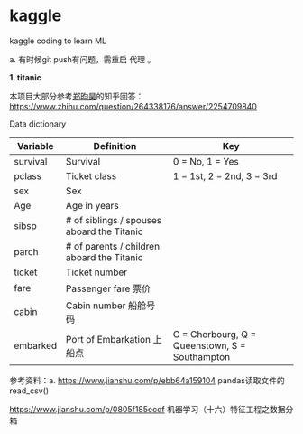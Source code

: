 # kaggle

kaggle coding to learn ML

a. 有时候git push有问题，需重启 代理 。

**1. titanic**

本项目大部分参考[郑昀昊](https://www.zhihu.com/people/yoonho-cheng)的知乎回答：https://www.zhihu.com/question/264338176/answer/2254709840

Data dictionary

| **Variable** | **Definition**                       | **Key**                                  |
| ------------------ | ------------------------------------------ | ---------------------------------------------- |
| survival           | Survival                                   | 0 = No, 1 = Yes                                |
| pclass             | Ticket class                               | 1 = 1st, 2 = 2nd, 3 = 3rd                      |
| sex                | Sex                                        |                                                |
| Age                | Age in years                               |                                                |
| sibsp              | # of siblings / spouses aboard the Titanic |                                                |
| parch              | # of parents / children aboard the Titanic |                                                |
| ticket             | Ticket number                              |                                                |
| fare               | Passenger fare  票价                       |                                                |
| cabin              | Cabin number  船舱号码                     |                                                |
| embarked           | Port of Embarkation  上船点                | C = Cherbourg, Q = Queenstown, S = Southampton |

参考资料：a. https://www.jianshu.com/p/ebb64a159104  pandas读取文件的read_csv()

https://www.jianshu.com/p/0805f185ecdf   机器学习（十六）特征工程之数据分箱
